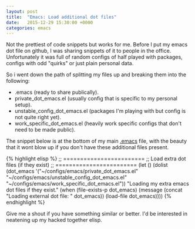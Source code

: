 ```yaml
---
layout: post
title:  "Emacs: Load additional dot files"
date:   2015-12-29 15:30:00 +0000
categories: emacs
---
```


Not the prettiest of code snippets but works for me. Before I put my emacs dot
file on github, I was sharing snippets of it to people in the
office. Unfortunately it was full of random configs of half played with
packages, configs with odd "quirks" or just plain personal data.

So i went down the path of splitting my files up and breaking them into the
following:

- .emacs (ready to share publically).
- private_dot_emacs.el (usually config that is specific to my personal setup).
- unstable_config_dot_emacs.el (packages I'm playing with but config is not
quite right yet).
- work_specific_dot_emacs.el (heavily work specific configs that don't need to
be made public).

The snippet below is at the bottom of my main
[.emacs](https://github.com/jackson15j/dot_emacs/blob/master/.emacs) file, with
the beauty that it wont blow up if you don't have these additional files
present.

{% highlight elisp %}
;; ========================
;; Load extra dot files (if they exist)
;; ========================
(let () (dolist (dot_emacs '("~/configs/emacs/private_dot_emacs.el"
                             "~/configs/emacs/unstable_config_dot_emacs.el"
                             "~/configs/emacs/work_specific_dot_emacs.el"))
          "Loading my extra emacs dot files if they exist."
          (when (file-exists-p dot_emacs)
            (message (concat "Loading external dot file: " dot_emacs))
            (load-file dot_emacs))))
{% endhighlight %}

Give me a shout if you have something similar or better. I'd be interested in
neatening up my hacked together elisp.
